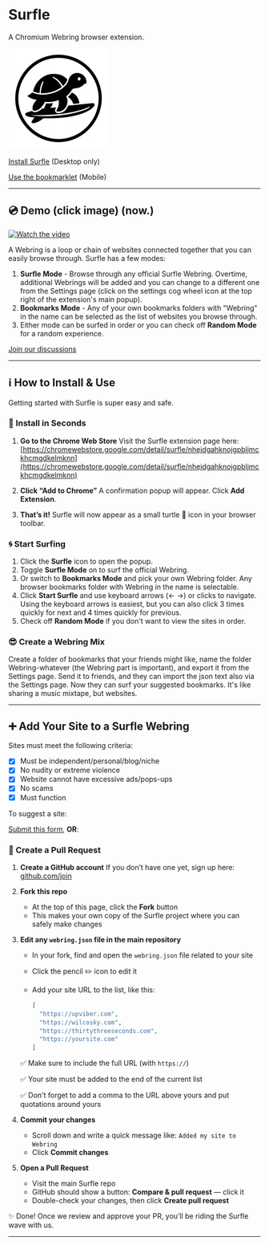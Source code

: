 # Surfle
A Chromium Webring browser extension.

![Surfle Logo](https://raw.githubusercontent.com/zerosonesfun/surfle/refs/heads/main/surfle-200.png)

[Install Surfle](https://chromewebstore.google.com/detail/surfle/nhejdgahknojgpbljmckhcmgdkelmknn) (Desktop only)

[Use the bookmarklet](https://github.com/zerosonesfun/Surfle/discussions/5) (Mobile)

---
## 💿 Demo (click image) (now.)
[![Watch the video](https://img.youtube.com/vi/Z0RdZjxNUcQ/0.jpg)](https://www.youtube.com/watch?v=Z0RdZjxNUcQ)

A Webring is a loop or chain of websites connected together that you can easily browse through. Surfle has a few modes:
1. **Surfle Mode** - Browse through any official Surfle Webring. Overtime, additional Webrings will be added and you can change to a different one from the Settings page (click on the settings cog wheel icon at the top right of the extension's main popup).
2. **Bookmarks Mode** - Any of your own bookmarks folders with "Webring" in the name can be selected as the list of websites you browse through.
3. Either mode can be surfed in order or you can check off **Random Mode** for a random experience.

[Join our discussions](https://github.com/zerosonesfun/Surfle/discussions)

---

## ℹ️ How to Install & Use
Getting started with Surfle is super easy and safe.

### 🔧 Install in Seconds

1. **Go to the Chrome Web Store**
   Visit the Surfle extension page here:
   [https://chromewebstore.google.com/detail/surfle/nhejdgahknojgpbljmckhcmgdkelmknn](https://chromewebstore.google.com/detail/surfle/nhejdgahknojgpbljmckhcmgdkelmknn)

2. **Click “Add to Chrome”**
   A confirmation popup will appear. Click **Add Extension**.

3. **That’s it!**
   Surfle will now appear as a small turtle 🐢 icon in your browser toolbar.

### 🌀 Start Surfing

1. Click the **Surfle** icon to open the popup.
2. Toggle **Surfle Mode** on to surf the official Webring.
3. Or switch to **Bookmarks Mode** and pick your own Webring folder. Any browser bookmarks folder with Webring in the name is selectable.
4. Click **Start Surfle** and use keyboard arrows (← →) or clicks to navigate. Using the keyboard arrows is easiest, but you can also click 3 times quickly for next and 4 times quickly for previous.
5. Check off **Random Mode** if you don't want to view the sites in order.

### 😎 Create a Webring Mix

Create a folder of bookmarks that your friends might like, name the folder Webring-whatever (the Webring part is important), and export it from the Settings page. Send it to friends, and they can import the json text also via the Settings page. Now they can surf your suggested bookmarks. It's like sharing a music mixtape, but websites.

---

## ➕ Add Your Site to a Surfle Webring

Sites must meet the following criteria:

- [x] Must be independent/personal/blog/niche
- [x] No nudity or extreme violence
- [x] Website cannot have excessive ads/pops-ups
- [x] No scams
- [x] Must function

To suggest a site:

[Submit this form](https://tally.so/r/np1G81), **OR**:

### 🌊 Create a Pull Request

1. **Create a GitHub account**
   If you don’t have one yet, sign up here: [github.com/join](https://github.com/join)

2. **Fork this repo**

   * At the top of this page, click the **Fork** button
   * This makes your own copy of the Surfle project where you can safely make changes

3. **Edit any `webring.json` file in the main repository**

   * In your fork, find and open the `webring.json` file related to your site
   * Click the pencil ✏️ icon to edit it
   * Add your site URL to the list, like this:

     ```json
     [
       "https://upviber.com",
       "https://wilcosky.com",
       "https://thirtythreeseconds.com",
       "https://yoursite.com"
     ]
     ```

   ✅ Make sure to include the full URL (with `https://`)
   
   ✅ Your site must be added to the end of the current list
   
   ✅ Don't forget to add a comma to the URL above yours and put quotations around yours

5. **Commit your changes**

   * Scroll down and write a quick message like: `Added my site to Webring`
   * Click **Commit changes**

6. **Open a Pull Request**

   * Visit the main Surfle repo
   * GitHub should show a button: **Compare & pull request** — click it
   * Double-check your changes, then click **Create pull request**

✨ Done! Once we review and approve your PR, you’ll be riding the Surfle wave with us.

---
